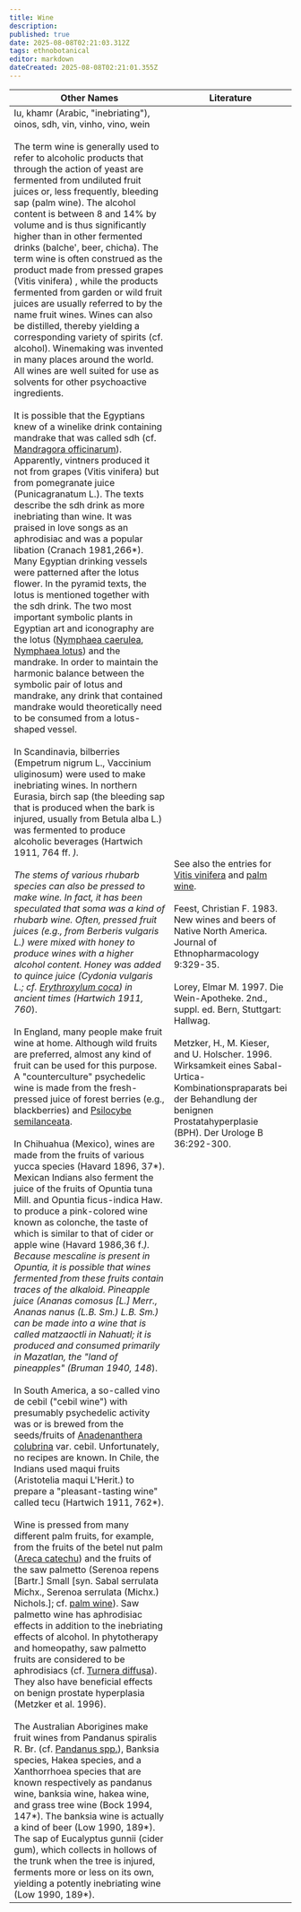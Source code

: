 ```yaml
---
title: Wine
description: 
published: true
date: 2025-08-08T02:21:03.312Z
tags: ethnobotanical
editor: markdown
dateCreated: 2025-08-08T02:21:01.355Z
---
```


| **Other Names** | **Literature** |
|---|---|
| Iu, khamr (Arabic, "inebriating"), oinos, sdh, vin, vinho, vino, wein<br><br>The term wine is generally used to refer to alcoholic products that through the action of yeast are fermented from undiluted fruit juices or, less frequently, bleeding sap (palm wine). The alcohol content is between 8 and 14% by volume and is thus significantly higher than in other fermented drinks (balche', beer, chicha). The term wine is often construed as the product made from pressed grapes (Vitis vinifera) , while the products fermented from garden or wild fruit juices are usually referred to by the name fruit wines. Wines can also be distilled, thereby yielding a corresponding variety of spirits (cf. alcohol). Winemaking was invented in many places around the world. All wines are well suited for use as solvents for other psychoactive ingredients.<br><br>It is possible that the Egyptians knew of a winelike drink containing mandrake that was called sdh (cf. [Mandragora officinarum](/en/mandragora-officinarum)). Apparently, vintners produced it not from grapes (Vitis vinifera) but from pomegranate juice (Punicagranatum L.). The texts describe the sdh drink as more inebriating than wine. It was praised in love songs as an aphrodisiac and was a popular libation (Cranach 1981,266*). Many Egyptian drinking vessels were patterned after the lotus flower. In the pyramid texts, the lotus is mentioned together with the sdh drink. The two most important symbolic plants in Egyptian art and iconography are the lotus ([Nymphaea caerulea](/en/nymphaea-caerulea), [Nymphaea lotus](/en/nymphaea-lotus)) and the mandrake. In order to maintain the harmonic balance between the symbolic pair of lotus and mandrake, any drink that contained mandrake would theoretically need to be consumed from a lotus-shaped vessel.<br><br>In Scandinavia, bilberries (Empetrum nigrum L., Vaccinium uliginosum) were used to make inebriating wines. In northern Eurasia, birch sap (the bleeding sap that is produced when the bark is injured, usually from Betula alba L.) was fermented to produce alcoholic beverages (Hartwich 1911, 764 ff. *).<br><br>The stems of various rhubarb species can also be pressed to make wine. In fact, it has been speculated that soma was a kind of rhubarb wine. Often, pressed fruit juices (e.g., from Berberis vulgaris L.) were mixed with honey to produce wines with a higher alcohol content. Honey was added to quince juice (Cydonia vulgaris L.; cf. [Erythroxylum coca](/en/erythroxylum-coca)) in ancient times (Hartwich 1911, 760*).<br><br>In England, many people make fruit wine at home. Although wild fruits are preferred, almost any kind of fruit can be used for this purpose. A "counterculture" psychedelic wine is made from the fresh-pressed juice of forest berries (e.g., blackberries) and [Psilocybe semilanceata](/en/psilocybe-semilanceata).<br><br>In Chihuahua (Mexico), wines are made from the fruits of various yucca species (Havard 1896, 37*). Mexican Indians also ferment the juice of the fruits of Opuntia tuna Mill. and Opuntia ficus-indica Haw. to produce a pink-colored wine known as colonche, the taste of which is similar to that of cider or apple wine (Havard 1986,36 f.*). Because mescaline is present in Opuntia, it is possible that wines fermented from these fruits contain traces of the alkaloid. Pineapple juice (Ananas comosus [L.] Merr., Ananas nanus (L.B. Sm.) L.B. Sm.) can be made into a wine that is called matzaoctli in Nahuatl; it is produced and consumed primarily in Mazatlan, the "land of pineapples" (Bruman 1940, 148*).<br><br>In South America, a so-called vino de cebil ("cebil wine") with presumably psychedelic activity was or is brewed from the seeds/fruits of [Anadenanthera colubrina](/en/anadenanthera-colubrina) var. cebil. Unfortunately, no recipes are known. In Chile, the Indians used maqui fruits (Aristotelia maqui L'Herit.) to prepare a "pleasant-tasting wine" called tecu (Hartwich 1911, 762*).<br><br>Wine is pressed from many different palm fruits, for example, from the fruits of the betel nut palm ([Areca catechu](/en/areca-catechu)) and the fruits of the saw palmetto (Serenoa repens [Bartr.] Small [syn. Sabal serrulata Michx., Serenoa serrulata (Michx.) Nichols.]; cf. [palm wine](/en/palm-wine)). Saw palmetto wine has aphrodisiac effects in addition to the inebriating effects of alcohol. In phytotherapy and homeopathy, saw palmetto fruits are considered to be aphrodisiacs (cf. [Turnera diffusa](/en/turnera-diffusa)). They also have beneficial effects on benign prostate hyperplasia (Metzker et al. 1996).<br><br>The Australian Aborigines make fruit wines from Pandanus spiralis R. Br. (cf. [Pandanus spp.](/en/pandanus-spp)), Banksia species, Hakea species, and a Xanthorrhoea species that are known respectively as pandanus wine, banksia wine, hakea wine, and grass tree wine (Bock 1994, 147*). The banksia wine is actually a kind of beer (Low 1990, 189*). The sap of Eucalyptus gunnii (cider gum), which collects in hollows of the trunk when the tree is injured, ferments more or less on its own, yielding a potently inebriating wine (Low 1990, 189*). | See also the entries for [Vitis vinifera](/en/vitis-vinifera) and [palm wine](/en/palm-wine).<br><br>Feest, Christian F. 1983. New wines and beers of Native North America. Journal of Ethnopharmacology 9:329-35.<br><br>Lorey, Elmar M. 1997. Die Wein-Apotheke. 2nd., suppl. ed. Bern, Stuttgart: Hallwag.<br><br>Metzker, H., M. Kieser, and U. Holscher. 1996. Wirksamkeit eines Sabal-Urtica-Kombinationspraparats bei der Behandlung der benignen Prostatahyperplasie (BPH). Der Urologe B 36:292-300. |